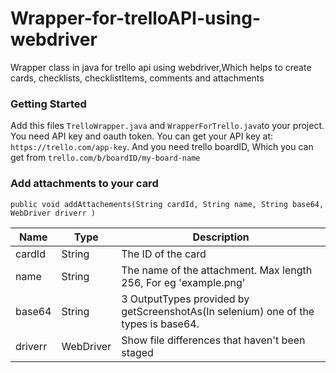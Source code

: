 # Wrapper-for-trelloAPI-using-webdriver
   Wrapper class in java for trello api using webdriver,Which helps to create cards, checklists, checklistItems, comments and attachments 
  
### Getting Started
   Add this files `TrelloWrapper.java` and `WrapperForTrello.java`to your project. You need API key and oauth token. You can 
   get your API key at: `https://trello.com/app-key`. And you need trello boardID, Which you can get from `trello.com/b/boardID/my-board-name`
   
   
### Add attachments to your card 
   
   `public void addAttachements(String cardId, String name, String base64, WebDriver driverr )`
   
   | Name |Type | Description |
   | --- | --- | --- |
   | cardId | String | The ID of the card |
   | name | String | The name of the attachment. Max length 256, For eg 'example.png' |
   | base64 | String | 3 OutputTypes provided by getScreenshotAs(In selenium) one of the types is base64.|
   | driverr | WebDriver | Show file differences that haven't been staged |
   
   




